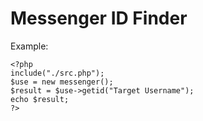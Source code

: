# Messenger ID Finder
Example:
```
<?php
include("./src.php");
$use = new messenger();
$result = $use->getid("Target Username");
echo $result;
?>
```

